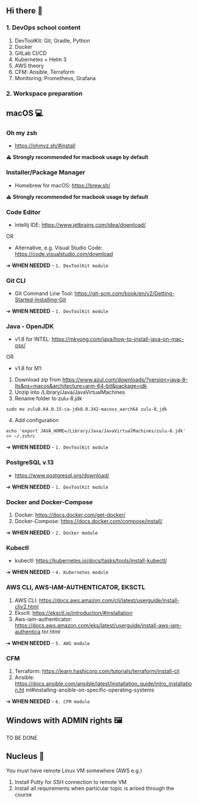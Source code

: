## Hi there 👋

### 1. DevOps school content
1. DevToolKit: Git, Gradle, Python
2. Docker
3. GitLab CI/CD
4. Kubernetes + Helm 3
5. AWS theory
6. CFM: Ansible, Terraform
7. Monitoring: Prometheus, Grafana

### 2. Workspace preparation

## macOS 💻
### Oh my zsh
- https://ohmyz.sh/#install

⚠️ **Strongly recommended for macbook usage by default**

### Installer/Package Manager
- Homebrew for macOS: https://brew.sh/

⚠️ **Strongly recommended for macbook usage by default**

### Code Editor
- Intellij IDE: https://www.jetbrains.com/idea/download/

OR

- Alternative, e.g. Visual Studio Code: https://code.visualstudio.com/download

➔ **WHEN NEEDED** - `1. DevToolKit module`

### Git CLI
- Git Command Line Tool: https://git-scm.com/book/en/v2/Getting-Started-Installing-Git

➔ **WHEN NEEDED** - `1. DevToolKit module`

### Java - OpenJDK
- v1.8 for INTEL: https://mkyong.com/java/how-to-install-java-on-mac-osx/

OR

- v1.8 for M1:
1. Download zip from https://www.azul.com/downloads/?version=java-8-lts&os=macos&architecture=arm-64-bit&package=jdk
2. Unzip into /Library/Java/JavaVirtualMachines
3. Rename folder to zulu-8.jdk
```
sudo mv zulu8.64.0.15-ca-jdk8.0.342-macosx_aarch64 zulu-8.jdk
```
4. Add configuration
```
echo 'export JAVA_HOME=/Library/Java/JavaVirtualMachines/zulu-8.jdk' >> ~/.zshrc
```

➔ **WHEN NEEDED** - `1. DevToolKit module`

### PostgreSQL v.13
- https://www.postgresql.org/download/

➔ **WHEN NEEDED** - `1. DevToolKit module`

### Docker and Docker-Compose
1. Docker: https://docs.docker.com/get-docker/
2. Docker-Compose: https://docs.docker.com/compose/install/

➔ **WHEN NEEDED** - `2. Docker module`

### Kubectl
- kubectl: https://kubernetes.io/docs/tasks/tools/install-kubectl/

➔ **WHEN NEEDED** - `4. Kubernetes module`

### AWS CLI, AWS-IAM-AUTHENTICATOR, EKSCTL
1. AWS CLI: https://docs.aws.amazon.com/cli/latest/userguide/install-cliv2.html
2. Eksctl: https://eksctl.io/introduction/#installation
3. Aws-iam-authenticator: https://docs.aws.amazon.com/eks/latest/userguide/install-aws-iam-authentica
tor.html

➔ **WHEN NEEDED** - `5. AWS module`

### CFM
1. Terraform: https://learn.hashicorp.com/tutorials/terraform/install-cli
2. Ansible: https://docs.ansible.com/ansible/latest/installation_guide/intro_installation.ht
ml#installing-ansible-on-specific-operating-systems

➔ **WHEN NEEDED** - `6. CFM module`


## Windows with ADMIN rights 🖼
TO BE DONE

## Nucleus 🤷
You must have remote Linux VM somewhere (AWS e.g.)
1. Install Putty for SSH connection to remote VM
2. Install all requirements when particular topic is arised through the course

